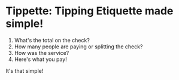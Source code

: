 # Tippette: Tipping Etiquette made simple!

1. What's the total on the check?
2. How many people are paying or splitting the check?
3. How was the service?
4. Here's what you pay!

It's that simple!

